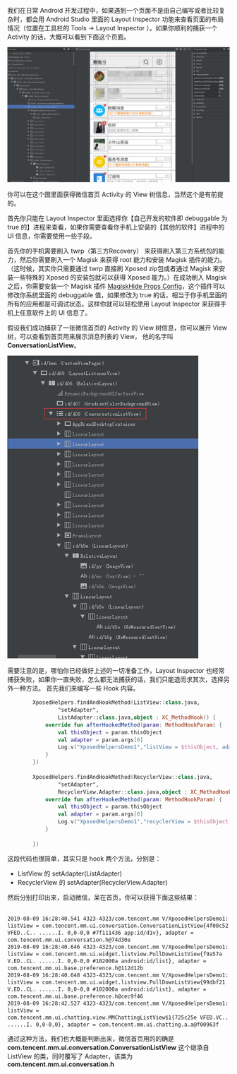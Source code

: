 我们在日常 Android 开发过程中，如果遇到一个页面不是由自己编写或者比较复杂时，都会用 Android Studio 里面的 Layout Inspector 功能来查看页面的布局情况（位置在工具栏的 Tools -> Layout Inspector ）。如果你顺利的捕获一个 Activity 的话，大概可以看到下面这个页面。

![](/resource/pict_4.png)

你可以在这个图里面获得微信首页 Activity 的 View 树信息，当然这个是有前提的。

首先你只能在 Layout Inspector 里面选择你【自己开发的软件即 debuggable 为 true 的】进程来查看，如果你需要查看你手机上安装的【其他的软件】进程中的 UI 信息，你需要使用一些手段。

首先你的手机需要刷入 twrp（第三方Recovery） 来获得刷入第三方系统包的能力，然后你需要刷入一个 Magisk 来获得 root 能力和安装 Magisk 插件的能力。（这时候，其实你只需要通过 twrp 直接刷 Xposed zip包或者通过 Magisk 来安装一些特殊的 Xposed 的安装包就可以获得 Xposed 能力。）在成功刷入 Magisk 之后，你需要安装一个 Magisk 插件 [MagiskHide Props Config](https://forum.xda-developers.com/apps/magisk/module-magiskhide-props-config-t3789228)，这个插件可以修改你系统里面的 debuggable 值，如果修改为 true 的话，相当于你手机里面的所有的应用都是可调试状态。这样你就可以轻松使用 Layout Inspector 来获得手机上任意软件上的 UI 信息了。

假设我们成功捕获了一张微信首页的 Activity 的 View 树信息，你可以展开 View 树，可以查看到首页用来展示消息列表的 View， 他的名字叫 **ConversationListView**。

![](/resource/pict_5.png)

需要注意的是，哪怕你已经做好上述的一切准备工作，Layout Inspector 也经常捕获失败，如果你一直失败，怎么都无法捕获的话，我们只能退而求其次，选择另外一种方法。
首先我们来编写一些 Hook 内容。

```kotlin
        XposedHelpers.findAndHookMethod(ListView::class.java,
                "setAdapter",
                ListAdapter::class.java,object : XC_MethodHook() {
            override fun afterHookedMethod(param: MethodHookParam) {
                val thisObject = param.thisObject
                val adapter = param.args[0]
                Log.v("XposedHelpersDemo1","listView = $thisObject, adapter = $adapter")
            }
        })

        XposedHelpers.findAndHookMethod(RecyclerView::class.java,
                "setAdapter",
                RecyclerView.Adapter::class.java,object : XC_MethodHook() {
            override fun afterHookedMethod(param: MethodHookParam) {
                val thisObject = param.thisObject
                val adapter = param.args[0]
                Log.v("XposedHelpersDemo1","recyclerView = $thisObject, adapter = $adapter")
            }

        })

```

这段代码也很简单，其实只是 hook 两个方法，分别是：
- ListView 的 setAdapter(ListAdapter)
- RecyclerView 的 setAdapter(RecyclerView.Adapter)

然后分别打印出来，启动微信，呆在首页，你可以获得下面这些结果：

```text

2019-08-09 16:28:40.541 4323-4323/com.tencent.mm V/XposedHelpersDemo1: listView = com.tencent.mm.ui.conversation.ConversationListView{4f00c52 VFED..C.. ......I. 0,0-0,0 #7f111436 app:id/d1v}, adapter = com.tencent.mm.ui.conversation.h@74d30e
2019-08-09 16:28:40.646 4323-4323/com.tencent.mm V/XposedHelpersDemo1: listView = com.tencent.mm.ui.widget.listview.PullDownListView{f9a57a V.ED..CL. ......I. 0,0-0,0 #102000a android:id/list}, adapter = com.tencent.mm.ui.base.preference.h@112d12b
2019-08-09 16:28:40.648 4323-4323/com.tencent.mm V/XposedHelpersDemo1: listView = com.tencent.mm.ui.widget.listview.PullDownListView{99dbf21 V.ED..CL. ......I. 0,0-0,0 #102000a android:id/list}, adapter = com.tencent.mm.ui.base.preference.h@cec9f46
2019-08-09 16:28:42.527 4323-4323/com.tencent.mm V/XposedHelpersDemo1: listView = com.tencent.mm.ui.chatting.view.MMChattingListView$1{725c25e VFED.VC.. ......I. 0,0-0,0}, adapter = com.tencent.mm.ui.chatting.a.a@f00963f
```

通过这种方法，我们也大概能判断出来，微信首页用的的确是 **com.tencent.mm.ui.conversation.ConversationListView** 这个继承自 ListView 的类，同时覆写了 Adapter，该类为 **com.tencent.mm.ui.conversation.h**
